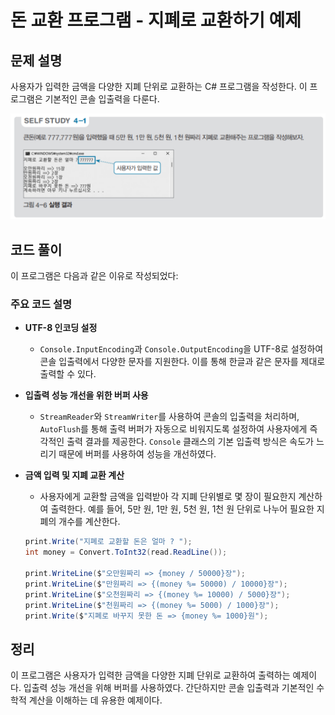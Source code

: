 # 돈 교환 프로그램 - 지폐로 교환하기 예제

## 문제 설명

사용자가 입력한 금액을 다양한 지폐 단위로 교환하는 C# 프로그램을 작성한다. 이 프로그램은 기본적인 콘솔 입출력을 다룬다.

![alt text](Images/image-1.png)

## 코드 풀이

이 프로그램은 다음과 같은 이유로 작성되었다:

### 주요 코드 설명

- **UTF-8 인코딩 설정**

  - `Console.InputEncoding`과 `Console.OutputEncoding`을 UTF-8로 설정하여 콘솔 입출력에서 다양한 문자를 지원한다. 이를 통해 한글과 같은 문자를 제대로 출력할 수 있다.

- **입출력 성능 개선을 위한 버퍼 사용**

  - `StreamReader`와 `StreamWriter`를 사용하여 콘솔의 입출력을 처리하며, `AutoFlush`를 통해 출력 버퍼가 자동으로 비워지도록 설정하여 사용자에게 즉각적인 출력 결과를 제공한다. `Console` 클래스의 기본 입출력 방식은 속도가 느리기 때문에 버퍼를 사용하여 성능을 개선하였다.

- **금액 입력 및 지폐 교환 계산**

  - 사용자에게 교환할 금액을 입력받아 각 지폐 단위별로 몇 장이 필요한지 계산하여 출력한다. 예를 들어, 5만 원, 1만 원, 5천 원, 1천 원 단위로 나누어 필요한 지폐의 개수를 계산한다.

  ```csharp
  print.Write("지폐로 교환할 돈은 얼마 ? ");
  int money = Convert.ToInt32(read.ReadLine());

  print.WriteLine($"오만원짜리 => {money / 50000}장");
  print.WriteLine($"만원짜리 => {(money %= 50000) / 10000}장");
  print.WriteLine($"오천원짜리 => {(money %= 10000) / 5000}장");
  print.WriteLine($"천원짜리 => {(money %= 5000) / 1000}장");
  print.Write($"지폐로 바꾸지 못한 돈 => {money %= 1000}원");
  ```

## 정리

이 프로그램은 사용자가 입력한 금액을 다양한 지폐 단위로 교환하여 출력하는 예제이다. 입출력 성능 개선을 위해 버퍼를 사용하였다. 간단하지만 콘솔 입출력과 기본적인 수학적 계산을 이해하는 데 유용한 예제이다.